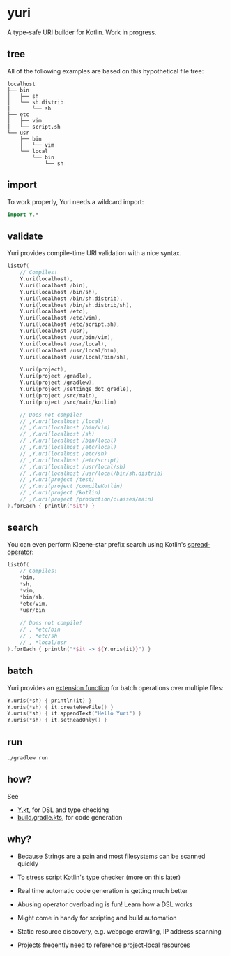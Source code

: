 # yuri

A type-safe URI builder for Kotlin. Work in progress.

## tree

All of the following examples are based on this hypothetical file tree:

```
localhost
├── bin
│   ├── sh
│   └── sh.distrib
|       └── sh
├── etc
│   ├── vim
|   └── script.sh
└── usr
    ├── bin
    │   └── vim
    └── local
        └── bin
            └── sh
```
## import

To work properly, Yuri needs a wildcard import:

```kotlin
import Y.*
```

## validate

Yuri provides compile-time URI validation with a nice syntax.

```kotlin
listOf(
    // Compiles!
    Y.uri(localhost),
    Y.uri(localhost /bin),
    Y.uri(localhost /bin/sh),
    Y.uri(localhost /bin/sh.distrib),
    Y.uri(localhost /bin/sh.distrib/sh),
    Y.uri(localhost /etc),
    Y.uri(localhost /etc/vim),
    Y.uri(localhost /etc/script.sh),
    Y.uri(localhost /usr),
    Y.uri(localhost /usr/bin/vim),
    Y.uri(localhost /usr/local),
    Y.uri(localhost /usr/local/bin),
    Y.uri(localhost /usr/local/bin/sh),

    Y.uri(project),
    Y.uri(project /gradle),
    Y.uri(project /gradlew),
    Y.uri(project /settings_dot_gradle),
    Y.uri(project /src/main),
    Y.uri(project /src/main/kotlin)

    // Does not compile!
    // ,Y.uri(localhost /local)
    // ,Y.uri(localhost /bin/vim)
    // ,Y.uri(localhost /sh)
    // ,Y.uri(localhost /bin/local)
    // ,Y.uri(localhost /etc/local)
    // ,Y.uri(localhost /etc/sh)
    // ,Y.uri(localhost /etc/script)
    // ,Y.uri(localhost /usr/local/sh)
    // ,Y.uri(localhost /usr/local/bin/sh.distrib)
    // ,Y.uri(project /test)
    // ,Y.uri(project /compileKotlin)
    // ,Y.uri(project /kotlin)
    // ,Y.uri(project /production/classes/main)
).forEach { println("$it") }
```
## search

You can even perform Kleene-star prefix search using Kotlin's [spread-operator](https://kotlinlang.org/docs/reference/functions.html#variable-number-of-arguments-varargs):

```kotlin
listOf(                                       
    // Compiles!                              
    *bin,                                     
    *sh,                                      
    *vim,                                     
    *bin/sh,                                  
    *etc/vim,                                 
    *usr/bin                                  
                                              
    // Does not compile!                      
    // , *etc/bin                             
    // , *etc/sh                              
    // , *local/usr                           
).forEach { println("*$it -> ${Y.uris(it)}") }
```

## batch

Yuri provides an [extension function](https://kotlinlang.org/docs/reference/extensions.html#extension-functions) for batch operations over multiple files:

```kotlin
Y.uris(*sh) { println(it) }
Y.uris(*sh) { it.createNewFile() }
Y.uris(*sh) { it.appendText("Hello Yuri") }
Y.uris(*sh) { it.setReadOnly() }
```

## run

```
./gradlew run
```

## how?

See

* [Y.kt](src/main/kotlin/Y.kt), for DSL and type checking
* [build.gradle.kts](build.gradle.kts), for code generation

## why?

- Because Strings are a pain and most filesystems can be scanned quickly

- To stress script Kotlin's type checker (more on this later)

- Real time automatic code generation is getting much better

- Abusing operator overloading is fun! Learn how a DSL works

- Might come in handy for scripting and build automation

- Static resource discovery, e.g. webpage crawling, IP address scanning

- Projects freqently need to reference project-local resources
